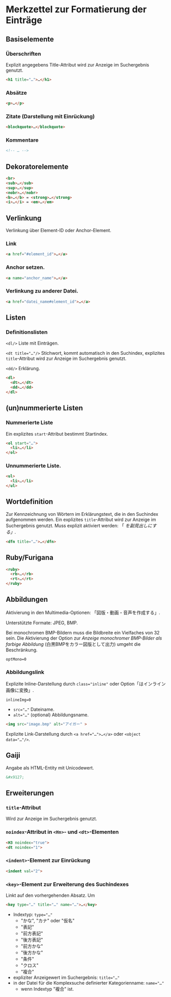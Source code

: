 # Merkzettel zur Formatierung der Einträge

## Basiselemente

### Überschriften

Explizit angegebens Title-Attribut wird zur Anzeige im Suchergebnis genutzt.

```html
<h1 title="…">…</h1>
```

### Absätze

```html
<p>…</p>
```

### Zitate (Darstellung mit Einrückung)

```html
<blockquote>…</blockquote>
```

### Kommentare

```html
<!-- … -->
```

## Dekoratorelemente

```html
<br>
<sub>…</sub>
<sup>…</sup>
<nobr>…</nobr>
<b>…</b> = <strong>…</strong>
<i>…</i> = <em>…</em>
```

## Verlinkung

Verlinkung über Element-ID oder Anchor-Element.

### Link

```html
<a href="#element_id">…</a>
```

### Anchor setzen.

```html
<a name="anchor_name">…</a>
```

### Verlinkung zu anderer Datei.

```html
<a href="datei_name#element_id">…</a>
```

## Listen

### Definitionslisten

```<dl/>``` Liste mit Einträgen.

```<dt title="…"/>``` Stichwort, kommt automatisch in den Suchindex, explizites ```title```-Attribut wird zur Anzeige im Suchergebnis genutzt.

```<dd/>``` Erklärung.

```html
<dl>
  <dt>…</dt>
  <dd>…</dd>
</dl>
```

## (un)nummerierte Listen

### Nummerierte Liste
 
Ein explizites ```start```-Attribut bestimmt Startindex.

```html
<ol start="…">
  <li>…</li>
</ol>
```

### Unnummerierte Liste.

```html
<ul>
  <li>…</li>
</ul>
```

## Wortdefinition

Zur Kennzeichnung von Wörtern im Erklärungstext, die in den Suchindex aufgenommen werden.
Ein explizites ```title```-Attribut wird zur Anzeige im Suchergebnis genutzt.
Muss explizit aktiviert werden: 「<dfn> を副見出しにする」.

```html
<dfn title="…">…</dfn>
```

## Ruby/Furigana

```html
<ruby>
  <rb>…</rb>
  <rt>…</rt>
</ruby>
```

## Abbildungen

Aktivierung in den Multimedia-Optionen: 「図版・動画・音声を作成する」.

Unterstützte Formate: JPEG, BMP.

Bei monochromen BMP-Bildern muss die Bildbreite ein Vielfaches von 32 sein.
Die Aktivierung der Option zur *Anzeige monochromer BMP-Bilder als farbige Abbildung* (白黒BMPをカラー図版として出力) umgeht die Beschränkung.

```
optMono=0
```

### Abbildungslink

Explizite Inline-Darstellung durch ```class="inline"``` oder Option「<img>はインライン画像に変換」.
```
inlineImg=0
```

* ```src="…"``` Dateiname.
* ```alt="…"``` (optional) Abbildungsname.
```html
<img src="image.bmp" alt="アイガー" >
```

Explizite Link-Darstellung durch ```<a href="…">…</a>``` oder ```<object data="…"/>```.

## Gaiji

Angabe als HTML-Entity mit Unicodewert.

```html
&#x9127;
```

## Erweiterungen

### ```title```-Attribut

Wird zur Anzeige im Suchergebnis genutzt.

### ```noindex```-Attribut in ```<Hn>```- und  ```<dt>```-Elementen

```html
<H3 noindex="true">
<dt noindex="1">
```

### ```<indent>```-Element zur Einrückung

```html
<indent val="2">
```

### ```<key>```-Element zur Erweiterung des Suchindexes

Linkt auf den vorhergehenden Absatz. Um

```html
<key type="…" title="…" name="…">…</key>
```

* Indextyp: ```type="…"```
    * "かな", "カナ" oder "仮名"
    * "表記"
    * "前方表記"
    * "後方表記"
    * "前方かな"
    * "後方かな"
    * "条件"
    * "クロス"
    * "複合"
* expliziter Anzeigewert im Suchergebnis: ```title="…"```
* in der Datei für die Komplexsuche definierter Kategorienname:  ```name="…"```
    * wenn Indextyp "複合" ist.

